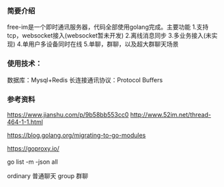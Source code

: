 ### 简要介绍
free-im是一个即时通讯服务器，代码全部使用golang完成。主要功能
1.支持tcp，websocket接入(websocket暂未开发)
2.离线消息同步
3.多业务接入(未实现)
4.单用户多设备同时在线
5.单聊，群聊，以及超大群聊天场景
### 使用技术：
数据库：Mysql+Redis
长连接通讯协议：Protocol Buffers



### 参考资料
https://www.jianshu.com/p/9b58bb553cc0
http://www.52im.net/thread-464-1-1.html

https://blog.golang.org/migrating-to-go-modules

https://goproxy.io/

go list -m -json all



ordinary  普通聊天
group     群聊